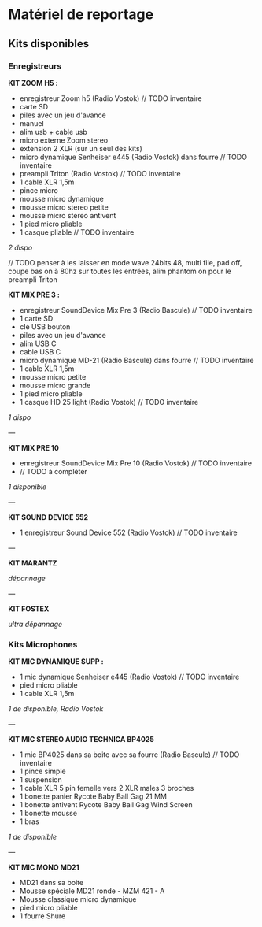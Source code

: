 # Matériel de reportage

## Kits disponibles

### Enregistreurs

**KIT ZOOM H5 :**

- enregistreur Zoom h5 (Radio Vostok) // TODO inventaire
- carte SD
- piles avec un jeu d'avance
- manuel
- alim usb + cable usb
- micro externe Zoom stereo
- extension 2 XLR (sur un seul des kits)
- micro dynamique Senheiser e445 (Radio Vostok) dans fourre // TODO inventaire
- preampli Triton (Radio Vostok) // TODO inventaire
- 1 cable XLR 1,5m
- pince micro
- mousse micro dynamique
- mousse micro stereo petite
- mousse micro stereo antivent
- 1 pied micro pliable
- 1 casque pliable // TODO inventaire

_2 dispo_

// TODO penser à les laisser en mode wave 24bits 48, multi file, pad off, coupe bas on à 80hz sur toutes les entrées, alim phantom on pour le preampli Triton

**KIT MIX PRE 3 :**

- enregistreur SoundDevice Mix Pre 3 (Radio Bascule) // TODO inventaire
- 1 carte SD
- clé USB bouton
- piles avec un jeu d'avance
- alim USB C
- cable USB C
- micro dynamique MD-21 (Radio Bascule) dans fourre // TODO inventaire
- 1 cable XLR 1,5m
- mousse micro petite
- mousse micro grande
- 1 pied micro pliable
- 1 casque HD 25 light (Radio Vostok) // TODO inventaire

_1 dispo_

—

**KIT MIX PRE 10**

- enregistreur SoundDevice Mix Pre 10 (Radio Vostok) // TODO inventaire
- // TODO à compléter

_1 disponible_

—

**KIT SOUND DEVICE 552**

- 1 enregistreur Sound Device 552 (Radio Vostok) // TODO inventaire

—

**KIT MARANTZ**

_dépannage_

—

**KIT FOSTEX**

_ultra dépannage_


### Kits Microphones

**KIT MIC DYNAMIQUE SUPP :**

- 1 mic dynamique Senheiser e445 (Radio Vostok) // TODO inventaire
- pied micro pliable
- 1 cable XLR 1,5m

_1 de disponible, Radio Vostok_

—

**KIT MIC STEREO AUDIO TECHNICA BP4025**

- 1 mic BP4025 dans sa boite avec sa fourre (Radio Bascule) // TODO inventaire
- 1 pince simple
- 1 suspension
- 1 cable XLR 5 pin femelle vers 2 XLR males 3 broches
- 1 bonette panier Rycote Baby Ball Gag 21 MM  
- 1 bonette antivent Rycote Baby Ball Gag Wind Screen
- 1 bonette mousse
- 1 bras

_1 de disponible_

—

**KIT MIC MONO MD21**

- MD21 dans sa boite
- Mousse spéciale MD21 ronde - MZM 421 - A
- Mousse classique micro dynamique
- pied micro pliable
- 1 fourre Shure



